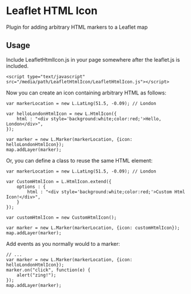 # Leaflet HTML Icon

Plugin for adding arbitrary HTML markers to a Leaflet map

## Usage

Include LeafletHtmlIcon.js in your page somewhere after the leaflet.js is included.

    <script type="text/javascript" src="/media/path/LeafletHtmlIcon/LeafletHtmlIcon.js"></script>

Now you can create an icon containing arbitrary HTML as follows:

    var markerLocation = new L.LatLng(51.5, -0.09); // London
    
    var helloLondonHtmlIcon = new L.HtmlIcon({
        html : "<div style='background:white;color:red;'>Hello, London</div>",
    });
    
    var marker = new L.Marker(markerLocation, {icon: helloLondonHtmlIcon});
    map.addLayer(marker);

Or, you can define a class to reuse the same HTML element:
    
    var markerLocation = new L.LatLng(51.5, -0.09); // London
    
    var CustomHtmlIcon = L.HtmlIcon.extend({
        options : {
            html : "<div style='background:white;color:red;'>Custom Html Icon!</div>",
        }
    });

    var customHtmlIcon = new CustomHtmlIcon(); 
    
    var marker = new L.Marker(markerLocation, {icon: customHtmlIcon});
    map.addLayer(marker);

Add events as you normally would to a marker:

    // ...
    var marker = new L.Marker(markerLocation, {icon: helloLondonHtmlIcon});
    marker.on("click", function(e) {
        alert("zing!");
    });
    map.addLayer(marker);

